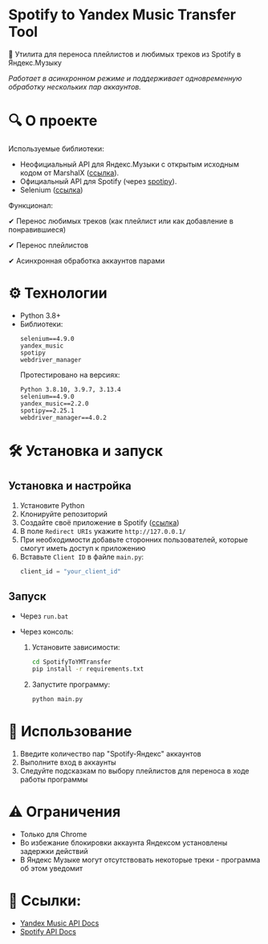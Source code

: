 # Spotify to Yandex Music Transfer Tool
🚀 Утилита для переноса плейлистов и любимых треков из Spotify в Яндекс.Музыку

*Работает в асинхронном режиме и поддерживает одновременную обработку нескольких пар аккаунтов.*
# 🔍 О проекте
Используемые библиотеки:

* Неофициальный API для Яндекс.Музыки с открытым исходным кодом от MarshalX ([ссылка](https://github.com/MarshalX/yandex-music-api/)).
* Официальный API для Spotify (через [spotipy](https://spotipy.readthedocs.io/en/2.25.1/)).
* Selenium ([ссылка](https://www.selenium.dev/))

Функционал:

✔ Перенос любимых треков (как плейлист или как добавление в понравившиеся)

✔ Перенос плейлистов

✔ Асинхронная обработка аккаунтов парами

# ⚙️ Технологии
* Python 3.8+
* Библиотеки:
  ```
  selenium==4.9.0
  yandex_music
  spotipy
  webdriver_manager
  ```
  Протестировано на версиях:
  ```
  Python 3.8.10, 3.9.7, 3.13.4
  selenium==4.9.0
  yandex_music==2.2.0
  spotipy==2.25.1
  webdriver_manager==4.0.2
  ```
# 🛠 Установка и запуск
## Установка и настройка
  1. Установите Python
  2. Клонируйте репозиторий
  3. Создайте своё приложение в Spotify ([ссылка](https://developer.spotify.com/))
  4. В поле ```Redirect URIs``` укажите ```http://127.0.0.1/```
  5. При необходимости добавьте сторонних пользователей, которые смогут иметь доступ к приложению
  6. Вставьте ```Client ID``` в файле ```main.py```:
     ```python
     client_id = "your_client_id"
     ```
## Запуск
* Через ```run.bat```
* Через консоль:
  
  1. Установите зависимости:
     ```bash
     cd SpotifyToYMTransfer
     pip install -r requirements.txt
     ```
  2. Запустите программу:
     ```bash
     python main.py
     ```
# 🚀 Использование
1. Введите количество пар "Spotify-Яндекс" аккаунтов
2. Выполните вход в аккаунты
3. Следуйте подсказкам по выбору плейлистов для переноса в ходе работы программы

# ⚠️ Ограничения
* Только для Chrome
* Во избежание блокировки аккаунта Яндексом установлены задержки действий
* В Яндекс Музыке могут отсутствовать некоторые треки - программа об этом уведомит

# 🔗 Ссылки:
* [Yandex Music API Docs](https://yandex-music.readthedocs.io/en/main/ "API documentation")
* [Spotify API Docs](https://developer.spotify.com/documentation/web-api/ "API documentation")



